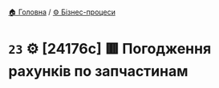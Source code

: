 ﻿[🏠 Головна](../../../README.MD) / [⚙️ Бізнес-процеси](../../README.MD) 

# `23` ⚙️ [24176c] 🟥 Погодження рахунків по запчастинам